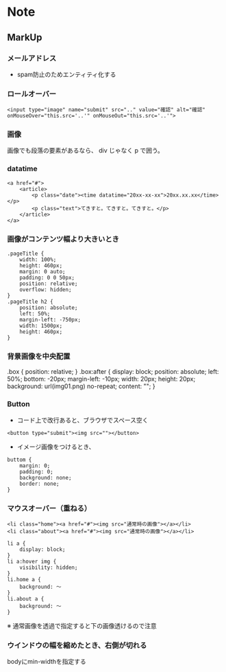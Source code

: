 # Note


## MarkUp

### メールアドレス
* spam防止のためエンティティ化する

### ロールオーバー
```
<input type="image" name="submit" src=".." value="確認" alt="確認" onMouseOver="this.src='..'" onMouseOut="this.src='..'">
```

### 画像
画像でも段落の要素があるなら、 div じゃなく p で囲う。

### datatime
```
<a href="#">
	<article>
		<p class="date"><time datatime="20xx-xx-xx">20xx.xx.xx</time></p>
		<p class="text">てきすと。てきすと。てきすと。</p>
	</article>
</a>
```

### 画像がコンテンツ幅より大きいとき
```
.pageTitle {
	width: 100%;
	height: 460px;
	margin: 0 auto;
	padding: 0 0 50px;
	position: relative;
	overflow: hidden;
}
.pageTitle h2 {
	position: absolute;
	left: 50%;
	margin-left: -750px;
	width: 1500px;
	height: 460px;
}
```

### 背景画像を中央配置
.box {
	position: relative;
}
.box:after {
	display: block;
	position: absolute;
	left: 50%;
	bottom: -20px;
	margin-left: -10px;
	width: 20px;
	height: 20px;
	background: url(img01.png) no-repeat;
	content: "";
}

### Button
* コード上で改行あると、ブラウザでスペース空く
```
<button type="submit"><img src=""></button>
```

* イメージ画像をつけるとき、
```
buttom {
	margin: 0;
	padding: 0;
	background: none;
	border: none;
}
```

### マウスオーバー（重ねる）
```
<li class="home"><a href="#"><img src="通常時の画像"></a></li>
<li class="about"><a href="#"><img src="通常時の画像"></a></li>

li a {
	display: block;
}
li a:hover img {
	visibility: hidden;
}
li.home a {
	background: 〜
}
li.about a {
	background: 〜
}
```
※ 通常画像を透過で指定すると下の画像透けるので注意

### ウインドウの幅を縮めたとき、右側が切れる
bodyにmin-widthを指定する

